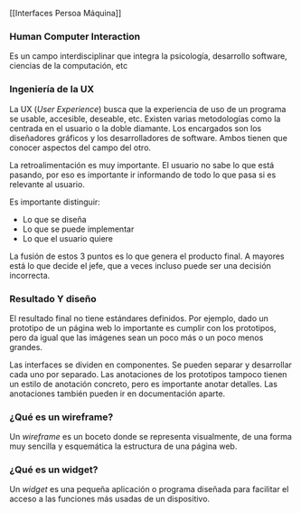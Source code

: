 [[Interfaces Persoa Máquina]]

### Human Computer Interaction
Es un campo interdisciplinar que integra la psicología, desarrollo software, ciencias de la computación, etc

### Ingeniería de la UX
La UX (*User Experience*) busca que la experiencia de uso de un programa se usable, accesible, deseable, etc. Existen varias metodologías como la centrada en el usuario o la doble diamante. Los encargados son los diseñadores gráficos y los desarrolladores de software. Ambos tienen que conocer aspectos del campo del otro.

La retroalimentación es muy importante. El usuario no sabe lo que está pasando, por eso es importante ir informando de todo lo que pasa si es relevante al usuario. 

Es importante distinguir:
+ Lo que se diseña
+ Lo que se puede implementar
+ Lo que el usuario quiere

La fusión de estos 3 puntos es lo que genera el producto final. A mayores está lo que decide el jefe, que a veces incluso puede ser una decisión incorrecta.

### Resultado Y diseño
El resultado final no tiene estándares definidos. Por ejemplo, dado un prototipo de un página web lo importante es cumplir con los prototipos, pero da igual que las imágenes sean un poco más o un poco menos grandes.

Las interfaces se dividen en componentes. Se pueden separar y desarrollar cada uno por separado. Las anotaciones de los prototipos tampoco tienen un estilo de anotación concreto, pero es importante anotar detalles. Las anotaciones también pueden ir en documentación aparte.

### ¿Qué es un wireframe?
Un *wireframe* es un boceto donde se representa visualmente, de una forma muy sencilla y esquemática la estructura de una página web.

### ¿Qué es un widget?
Un *widget*  es una pequeña aplicación o programa diseñada para facilitar el acceso a las funciones más usadas de un dispositivo.
